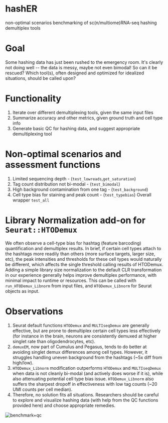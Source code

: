 # hashER
non-optimal scenarios benchmarking of sc(n/multiome)RNA-seq hashing demultiplex tools

# Goal
Some hashing data has just been rushed to the emergency room. It's clearly not doing well -- the data is messy, maybe not even bimodal! So can it be rescued? Which tool(s), often designed and optimized for idealized situations, should be called upon?

# Functionality
1. Iterate over different demultiplexing tools, given the same input files
2. Summarize accuracy and other metrics, given ground truth and cell type info
3. Generate basic QC for hashing data, and suggest appropriate demultiplexing tool

# Non-optimal scenarios and assessment functions
1. Limited sequencing depth - (`test_lowreads`,`get_saturation`)
2. Tag count distribution not bi-modal - (`test_bimodal`)
3. High background contamination from one tag - (`test_background`)
4. Cell type bias for staining and peak count - (`test_typebias`)
Overall wrapper `test_all`

# Library Normalization add-on for `Seurat::HTODemux`
We often observe a cell-type bias for hashtag (feature barcoding) quantification and demultiplex results. In brief, if certain cell types attach to the hashtags more readily than others (more surface targets, larger size, etc), the peak intensities and thresholds for these cell types would naturally be different, which affects the single threshold calling results of HTODemux. Adding a simple library size normalization to the default CLR transformation in our experience generally helps improve demultiplex performance, with minimal impact to runtime or resources. This can be called with `run_HTODemux_Libnorm` from input files, and `HTODemux_Libnorm` for Seurat objects as input.

# Observations
1. Seurat default functions `HTODemux` and `MULTIseqDemux` are generally effective, but are prone to demultiplex certain cell types less effectively (for instance in the brain, neurons are consistently demuxed at higher singlet rate than oligodendrocytes, etc).
2. `demuxEM`, now part of Cumulus and Pegasus, tends to do better at avoiding singlet demux differences among cell types. However, it struggles handling uneven background from the hashtags (~5x diff from high/low).
3. `HTODemux_Libnorm` modification outperforms `HTODemux` and `MULTIseqDemux` when data is not cleanly bi-modal (and actively does worse if it is), while also attenuating potential cell type bias issue. `HTODemux_Libnorm` also suffers the sharpest dropoff in effectiveness with low tag counts (~20 UMI counts per cell median).
4. Therefore, no solution fits all situations. Researchers should be careful to explore and visualize hashing data (with help from the QC functions provided here) and choose appropriate remedies.

![benchmark+qc](https://user-images.githubusercontent.com/22802886/222261131-c2e57a79-791c-40ad-b401-4ff841307460.png)


